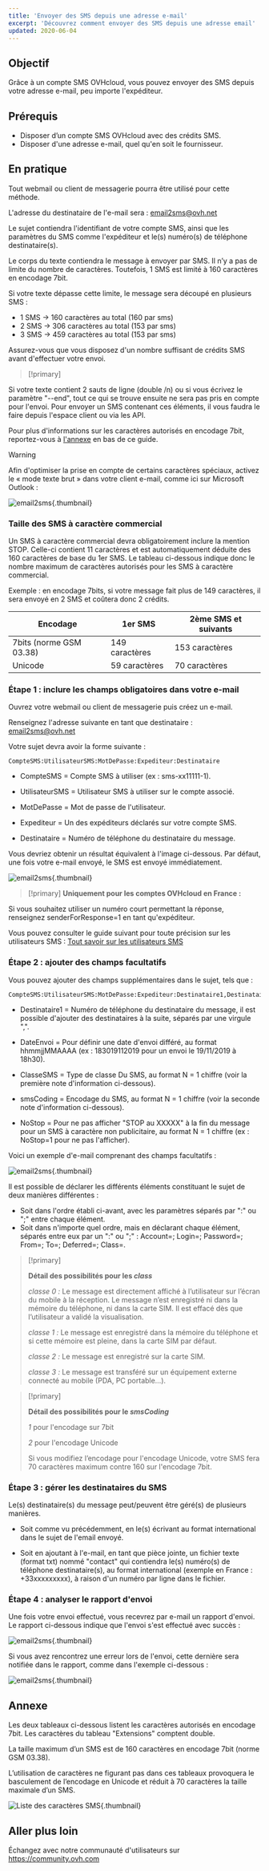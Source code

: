 ```yaml
---
title: 'Envoyer des SMS depuis une adresse e-mail'
excerpt: 'Découvrez comment envoyer des SMS depuis une adresse email'
updated: 2020-06-04
---
```



## Objectif

Grâce à un compte SMS OVHcloud, vous pouvez envoyer des SMS depuis votre adresse e-mail, peu importe l'expéditeur.

## Prérequis

- Disposer d’un compte SMS OVHcloud avec des crédits SMS.
- Disposer d'une adresse e-mail, quel qu'en soit le fournisseur.


## En pratique

Tout webmail ou client de messagerie pourra être utilisé pour cette méthode.

L'adresse du destinataire de l'e-mail sera : email2sms@ovh.net

Le sujet contiendra l'identifiant de votre compte SMS, ainsi que les paramètres du SMS comme l'expéditeur et le(s) numéro(s) de téléphone destinataire(s).

Le corps du texte contiendra le message à envoyer par SMS. Il n’y a pas de limite du nombre de caractères. Toutefois, 1 SMS est limité à 160 caractères en encodage 7bit.

Si votre texte dépasse cette limite, le message sera découpé en plusieurs SMS :

- 1 SMS -> 160 caractères au total (160 par sms)
- 2 SMS -> 306 caractères au total (153 par sms)
- 3 SMS -> 459 caractères au total (153 par sms)

Assurez-vous que vous disposez d'un nombre suffisant de crédits SMS avant d'effectuer votre envoi.

> [!primary]
>
Si votre texte contient 2 sauts de ligne (double /n) ou si vous écrivez le paramètre "--end", tout ce qui se trouve ensuite ne sera pas pris en compte pour l'envoi.
Pour envoyer un SMS contenant ces éléments, il vous faudra le faire depuis l'espace client ou via les API.
>

Pour plus d'informations sur les caractères autorisés en encodage 7bit, reportez-vous à [l'annexe](./#annexe) en bas de ce guide.

> [!warning]
>
> Afin d'optimiser la prise en compte de certains caractères spéciaux, activez le « mode texte brut » dans votre client e-mail, comme ici sur Microsoft Outlook :
> 
>  ![email2sms](images/plaintext01.png){.thumbnail}
>

### Taille des SMS à caractère commercial

Un SMS à caractère commercial devra obligatoirement inclure la mention STOP. Celle-ci contient 11 caractères et est automatiquement déduite des 160 caractères de base du 1er SMS.
Le tableau ci-dessous indique donc le nombre maximum de caractères autorisés pour les SMS à caractère commercial. 

Exemple : en encodage 7bits, si votre message fait plus de 149 caractères, il sera envoyé en 2 SMS et coûtera donc 2 crédits.

| Encodage | 1er SMS | 2ème SMS et suivants  |
|---|---|---|
| 7bits (norme GSM 03.38) | 149 caractères | 153 caractères |
| Unicode | 59 caractères | 70 caractères  |

### Étape 1 : inclure les champs obligatoires dans votre e-mail

Ouvrez votre webmail ou client de messagerie puis créez un e-mail. 

Renseignez l'adresse suivante en tant que destinataire : email2sms@ovh.net

Votre sujet devra avoir la forme suivante : 


```
CompteSMS:UtilisateurSMS:MotDePasse:Expediteur:Destinataire
```



- CompteSMS = Compte SMS à utiliser (ex : sms-xx11111-1).

- UtilisateurSMS = Utilisateur SMS à utiliser sur le compte associé.

- MotDePasse = Mot de passe de l'utilisateur.

- Expediteur = Un des expéditeurs déclarés sur votre compte SMS.

- Destinataire = Numéro de téléphone du destinataire du message.

Vous devriez obtenir un résultat équivalent à l'image ci-dessous. Par défaut, une fois votre e-mail envoyé, le SMS est envoyé immédiatement.


![email2sms](images/send-sms-through-email1.png){.thumbnail}

> [!primary]
>**Uniquement pour les comptes OVHcloud en France :**
>
Si vous souhaitez utiliser un numéro court permettant la réponse, renseignez senderForResponse=1 en tant qu'expéditeur.
>

Vous pouvez consulter le guide suivant pour toute précision sur les utilisateurs SMS : [Tout savoir sur les utilisateurs SMS](/pages/web_cloud/messaging/sms/tout_savoir_sur_les_utilisateurs_sms)


### Étape 2 : ajouter des champs facultatifs

Vous pouvez ajouter des champs supplémentaires dans le sujet, tels que :


```
CompteSMS:UtilisateurSMS:MotDePasse:Expediteur:Destinataire1,Destinataire2:DateEnvoi:ClasseSMS:smsCoding:NoStop
```



- Destinataire1 = Numéro de téléphone du destinataire du message, il est possible d'ajouter des destinataires à la suite, séparés par une virgule ",".

- DateEnvoi = Pour définir une date d'envoi différé, au format hhmmjjMMAAAA (ex : 183019112019 pour un envoi le 19/11/2019 à 18h30). 

- ClasseSMS = Type de classe Du SMS, au format N = 1 chiffre (voir la première note d'information ci-dessous).

- smsCoding = Encodage du SMS, au format N = 1 chiffre (voir la seconde note d'information ci-dessous).

- NoStop = Pour ne pas afficher "STOP au XXXXX" à la fin du message pour un SMS à caractère non publicitaire, au format N = 1 chiffre (ex : NoStop=1 pour ne pas l'afficher).

Voici un exemple d'e-mail comprenant des champs facultatifs :

![email2sms](images/send-sms-through-email3.png){.thumbnail}

Il est possible de déclarer les différents éléments constituant le sujet de deux manières différentes :

- Soit dans l'ordre établi ci-avant, avec les paramètres séparés par ":" ou ";" entre chaque élément.
- Soit dans n'importe quel ordre, mais en déclarant chaque élément, séparés entre eux par un ":" ou ";" : Account=; Login=; Password=; From=; To=; Deferred=; Class=.

> [!primary]
>
> **Détail des possibilités pour les *class***
> 
> *classe 0 :* Le message est directement affiché à l’utilisateur sur l’écran du mobile à la réception. Le message n’est enregistré ni dans la mémoire du téléphone, ni dans la carte SIM. Il est effacé dès que l’utilisateur a validé la visualisation.
> 
> *classe 1 :* Le message est enregistré dans la mémoire du téléphone et si cette mémoire est pleine, dans la carte SIM par défaut.
> 
> *classe 2 :* Le message est enregistré sur la carte SIM.
> 
> *classe 3 :* Le message est transféré sur un équipement externe connecté au mobile (PDA, PC portable…).
>

> [!primary]
>
> **Détail des possibilités pour le *smsCoding***
> 
> *1* pour l'encodage sur 7bit
> 
> *2* pour l'encodage Unicode
> 
>Si vous modifiez l’encodage pour l'encodage Unicode, votre SMS fera 70 caractères maximum contre 160 sur l'encodage 7bit.
>

### Étape 3 : gérer les destinataires du SMS

Le(s) destinataire(s) du message peut/peuvent être géré(s) de plusieurs manières.


- Soit comme vu précédemment, en le(s) écrivant au format international dans le sujet de l'email envoyé.

- Soit en ajoutant à l'e-mail, en tant que pièce jointe, un fichier texte (format txt) nommé "contact" qui contiendra le(s) numéro(s) de téléphone destinataire(s), au format international (exemple en France : +33xxxxxxxxx), à raison d'un numéro par ligne dans le fichier.



### Étape 4 : analyser le rapport d'envoi

Une fois votre envoi effectué, vous recevrez par e-mail un rapport d'envoi. Le rapport ci-dessous indique que l'envoi s'est effectué avec succès :

![email2sms](images/send-sms-through-email4.png){.thumbnail}

Si vous avez rencontrez une erreur lors de l'envoi, cette dernière sera notifiée dans le rapport, comme dans l'exemple ci-dessous :

![email2sms](images/send-sms-through-email5.png){.thumbnail}

## Annexe

Les deux tableaux ci-dessous listent les caractères autorisés en encodage 7bit. Les caractères du tableau "Extensions" comptent double. 

La taille maximum d’un SMS est de 160 caractères en encodage 7bit (norme GSM 03.38).

L’utilisation de caractères ne figurant pas dans ces tableaux provoquera le basculement de l’encodage en Unicode et réduit à 70 caractères la taille maximale d’un SMS.

![Liste des caractères SMS](images/smsauthorizedcharacters.png){.thumbnail}

## Aller plus loin

Échangez avec notre communauté d'utilisateurs sur <https://community.ovh.com>
